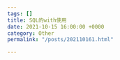 ```yaml
---
tags: []
title: SQL的with使用
date: 2021-10-15 16:00:00 +0000
category: Other
permalink: "/posts/202110161.html"

---
```

